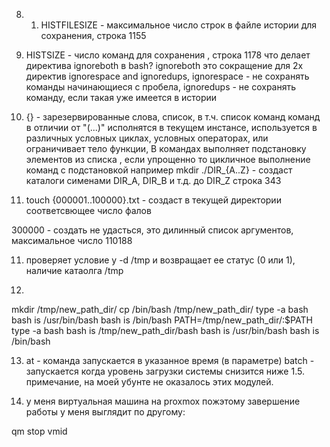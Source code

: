 8. 1. HISTFILESIZE - максимальное число строк в файле истории для сохранения, 
строка 1155
2. HISTSIZE - число команд для сохранения  , 
строка 1178
что делает директива ignoreboth в bash?
ignoreboth это сокращение для 2х директив ignorespace and ignoredups, 
    ignorespace - не сохранять команды начинающиеся с пробела, 
    ignoredups - не сохранять команду, если такая уже имеется в истории

9. {} - зарезервированные слова, список, в т.ч. список команд команд в отличии от "(...)" исполнятся в текущем инстансе, 
используется в различных условных циклах, условных операторах, или ограничивает тело функции, 
В командах выполняет подстановку элементов из списка , если упрощенно то  цикличное выполнение команд с подстановкой 
например mkdir ./DIR_{A..Z} - создаст каталоги сименами DIR_A, DIR_B и т.д. до DIR_Z
строка 343


10. touch {000001..100000}.txt - создаст в текущей директории соответсвющее число фалов

300000 - создать не удасться, это дилинный список аргументов, максимальное число  110188



11. проверяет условие у -d /tmp и возвращает ее статус (0 или 1), наличие катаолга /tmp

12. 
mkdir /tmp/new_path_dir/
cp /bin/bash /tmp/new_path_dir/
type -a bash
bash is /usr/bin/bash
bash is /bin/bash
PATH=/tmp/new_path_dir/:$PATH
type -a bash
bash is /tmp/new_path_dir/bash
bash is /usr/bin/bash
bash is /bin/bash


13. at - команда запускается в указанное время (в параметре)
batch - запускается когда уровень загрузки системы снизится ниже 1.5.
примечание, на моей убунте не оказалось этих модулей. 


14. у меня виртуальная машина на proxmox пожэтому завершение работы у меня выглядит по другому:

 qm stop vmid
